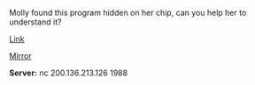 Molly found this program hidden on her chip, can you help her to understand it?

[Link](https://cloud.ufscar.br:8080/v1/AUTH_c93b694078064b4f81afd2266a502511/static.pwn2win.party/hiddenprogram_d502a4418484effac415ffb57dfd658b1123dd530fd01714755958bd4b8c1289.tar.gz)

[Mirror](https://static.pwn2win.party/hiddenprogram_d502a4418484effac415ffb57dfd658b1123dd530fd01714755958bd4b8c1289.tar.gz)

**Server:** nc 200.136.213.126 1988
